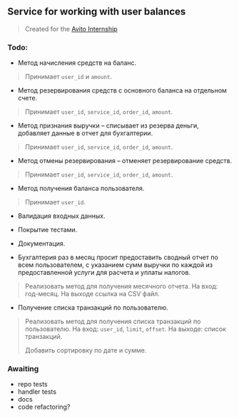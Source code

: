 ## Service for working with user balances

> Created for the [Avito Internship](https://github.com/avito-tech/internship_backend_2022)

### Todo:

- Метод начисления средств на баланс.

> Принимает `user_id` и `amount`.

- Метод резервирования средств с основного баланса на отдельном счете.

> Принимает `user_id`, `service_id`, `order_id`, `amount`.

- Метод признания выручки – списывает из резерва деньги, добавляет данные в отчет для бухгалтерии.

> Принимает `user_id`, `service_id`, `order_id`, `amount`.

- Метод отмены резервирования – отменяет резервирование средств.

> Принимает `user_id`, `service_id`, `order_id`, `amount`.

- Метод получения баланса пользователя.

> Принимает `user_id`.

- Валидация входных данных.

- Покрытие тестами.

- Документация.

- Бухгалтерия раз в месяц просит предоставить сводный отчет по всем пользователем, с указанием сумм выручки по каждой из
  предоставленной услуги для расчета и уплаты налогов.

> Реализовать метод для получения месячного отчета. На вход: год-месяц. На выходе ссылка на CSV файл.

- Получение списка транзакций по пользователю.

> Реализовать метод для получения списка транзакций по пользователю. На вход: `user_id`, `limit`, `offset`.
> На выходе: список транзакций.
>
> Добавить сортировку по дате и сумме.

### Awaiting

- repo tests
- handler tests
- docs
- code refactoring?